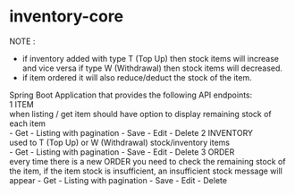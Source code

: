 # inventory-core

NOTE :
- if inventory added with type T (Top Up) then stock items will increase and vice versa if type W (Withdrawal) then stock items will decreased. 
- if item ordered it will also reduce/deduct the stock of the item. 

Spring Boot Application that provides the following API endpoints:		
1	ITEM	
	when listing / get item should have option to display remaining stock of each item	
	- Get
	- Listing with pagination
	- Save
	- Edit
	- Delete
2	INVENTORY	
	used to T (Top Up) or W (Withdrawal) stock/inventory items	
	- Get
	- Listing with pagination
	- Save
	- Edit
	- Delete
3	ORDER	
	every time there is a new ORDER you need to check the remaining stock of the item, if the item stock is insufficient, an insufficient stock message will appear	
	- Get
	- Listing with pagination
	- Save
	- Edit
	- Delete

